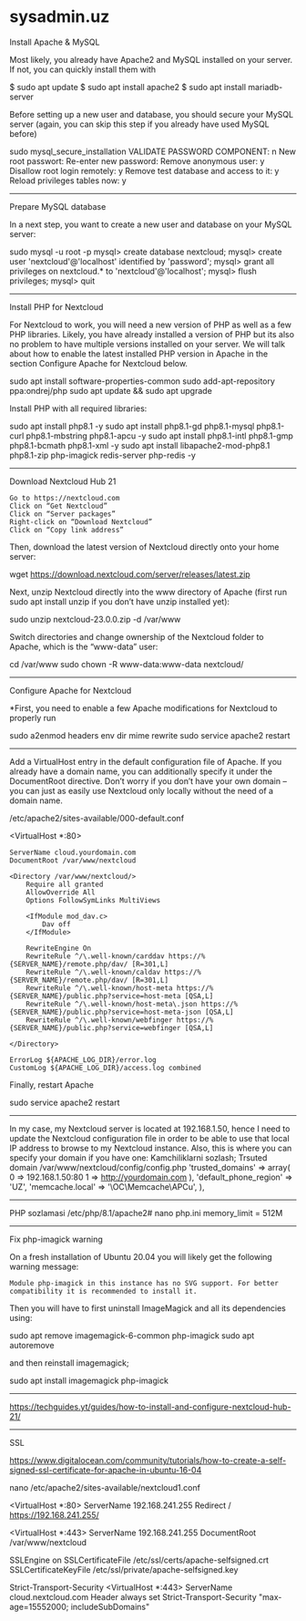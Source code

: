 # sysadmin.uz
Install Apache & MySQL

Most likely, you already have Apache2 and MySQL installed on your server. If not, you can quickly install them with

$ sudo apt update
$ sudo apt install apache2
$ sudo apt install mariadb-server

Before setting up a new user and database, you should secure your MySQL server (again, you can skip this step if you already have used MySQL before)

sudo mysql_secure_installation
VALIDATE PASSWORD COMPONENT: n
New root passwort: <YOUR MYSQL PASSWORD>
Re-enter new password: <YOUR MYSQL PASSWORD>
Remove anonymous user: y
Disallow root login remotely: y
Remove test database and access to it: y
Reload privileges tables now: y

------------------------------------------------

Prepare MySQL database

In a next step, you want to create a new user and database on your MySQL server:

sudo mysql -u root -p
<ENTER YOUR MYSQL PASSWORD>
mysql> create database nextcloud;
mysql> create user 'nextcloud'@'localhost' identified by 'password';
mysql> grant all privileges on nextcloud.* to 'nextcloud'@'localhost';
mysql> flush privileges;
mysql> quit


-----------------------------------------------


Install PHP for Nextcloud

For Nextcloud to work, you will need a new version of PHP as well as a few PHP libraries. Likely, you have already installed a version of PHP but its also no problem to have multiple versions installed on your server. We will talk about how to enable the latest installed PHP version in Apache in the section Configure Apache for Nextcloud below.

sudo apt install software-properties-common
sudo add-apt-repository ppa:ondrej/php
sudo apt update && sudo apt upgrade

Install PHP with all required libraries:

sudo apt install php8.1 -y
sudo apt install php8.1-gd php8.1-mysql php8.1-curl php8.1-mbstring php8.1-apcu -y
sudo apt install php8.1-intl php8.1-gmp php8.1-bcmath php8.1-xml -y
sudo apt install libapache2-mod-php8.1 php8.1-zip php-imagick redis-server php-redis -y

------------------------------------------------

Download Nextcloud Hub 21

    Go to https://nextcloud.com
    Click on “Get Nextcloud”
    Click on “Server packages”
    Right-click on “Download Nextcloud”
    Click on “Copy link address”

Then, download the latest version of Nextcloud directly onto your home server:

wget https://download.nextcloud.com/server/releases/latest.zip

Next, unzip Nextcloud directly into the www directory of Apache (first run sudo apt install unzip if you don’t have unzip installed yet):

sudo unzip nextcloud-23.0.0.zip -d /var/www

Switch directories and change ownership of the Nextcloud folder to Apache, which is the “www-data” user:

cd /var/www
sudo chown -R www-data:www-data nextcloud/

-------------------------------------------------


Configure Apache for Nextcloud

*First, you need to enable a few Apache modifications for Nextcloud to properly run

sudo a2enmod headers env dir mime rewrite
sudo service apache2 restart

-----------------------------------------------


Add a VirtualHost entry in the default configuration file of Apache. If you already have a domain name, you can additionally specify it under the DocumentRoot directive. Don’t worry if you don’t have your own domain – you can just as easily use Nextcloud only locally without the need of a domain name.

/etc/apache2/sites-available/000-default.conf

<VirtualHost *:80>

    ServerName cloud.yourdomain.com
    DocumentRoot /var/www/nextcloud

    <Directory /var/www/nextcloud/>
        Require all granted
        AllowOverride All
        Options FollowSymLinks MultiViews

        <IfModule mod_dav.c>
            Dav off
        </IfModule>

        RewriteEngine On
        RewriteRule ^/\.well-known/carddav https://%{SERVER_NAME}/remote.php/dav/ [R=301,L]
        RewriteRule ^/\.well-known/caldav https://%{SERVER_NAME}/remote.php/dav/ [R=301,L]
        RewriteRule ^/\.well-known/host-meta https://%{SERVER_NAME}/public.php?service=host-meta [QSA,L]
        RewriteRule ^/\.well-known/host-meta\.json https://%{SERVER_NAME}/public.php?service=host-meta-json [QSA,L]
        RewriteRule ^/\.well-known/webfinger https://%{SERVER_NAME}/public.php?service=webfinger [QSA,L]

    </Directory>

    ErrorLog ${APACHE_LOG_DIR}/error.log
    CustomLog ${APACHE_LOG_DIR}/access.log combined

</VirtualHost>

Finally, restart Apache

sudo service apache2 restart

------------------------------------------------


In my case, my Nextcloud server is located at 192.168.1.50, hence I need to update the Nextcloud configuration file in order to be able to use that local IP address to browse to my Nextcloud instance. Also, this is where you can specify your domain if you have one:
Kamchiliklarni sozlash; Trsuted domain
/var/www/nextcloud/config/config.php
'trusted_domains' => 
array(
  0 => 192.168.1.50:80
  1 => http://yourdomain.com
),
'default_phone_region' => 'UZ',
'memcache.local' => '\\OC\\Memcache\\APCu',
),


--------------------------------------------------



PHP sozlamasi
/etc/php/8.1/apache2# nano php.ini
memory_limit = 512M
 
-------------------------------------------------

Fix php-imagick warning

On a fresh installation of Ubuntu 20.04 you will likely get the following warning message:

    Module php-imagick in this instance has no SVG support. For better compatibility it is recommended to install it.

Then you will have to first uninstall ImageMagick and all its dependencies using:

sudo apt remove imagemagick-6-common php-imagick
sudo apt autoremove

and then reinstall imagemagick;

sudo apt install imagemagick php-imagick

----------------------------------------------------

https://techguides.yt/guides/how-to-install-and-configure-nextcloud-hub-21/

-----------------------------------------------------

SSL

https://www.digitalocean.com/community/tutorials/how-to-create-a-self-signed-ssl-certificate-for-apache-in-ubuntu-16-04

nano /etc/apache2/sites-available/nextcloud1.conf

<VirtualHost *:80>
   ServerName 192.168.241.255
   Redirect / https://192.168.241.255/
</VirtualHost>

<VirtualHost *:443>
   ServerName 192.168.241.255
   DocumentRoot /var/www/nextcloud

   SSLEngine on
   SSLCertificateFile /etc/ssl/certs/apache-selfsigned.crt
   SSLCertificateKeyFile /etc/ssl/private/apache-selfsigned.key
</VirtualHost>

Strict-Transport-Security
<VirtualHost *:443>
  ServerName cloud.nextcloud.com
    <IfModule mod_headers.c>
      Header always set Strict-Transport-Security "max-age=15552000; includeSubDomains"
    </IfModule>
 </VirtualHost>

